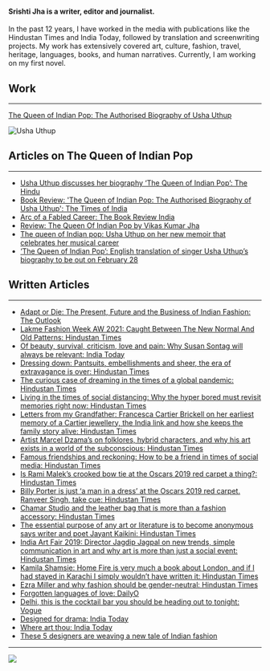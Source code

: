 #### Srishti Jha is a writer, editor and journalist.

In the past 12 years, I have worked in the media with publications like the Hindustan Times and India Today, followed by translation and screenwriting projects. My work has extensively covered art, culture, fashion, travel, heritage, languages, books, and human narratives. Currently, I am working on my first novel.

## Work
---
[The Queen of Indian Pop: The Authorised Biography of Usha Uthup](https://penguin.co.in/book/the-queen-of-indian-pop/#:~:text=Usha%20Uthup%2C%20India%27s%20undisputed%20icon,and%20continues%20to%20do%20so)

![Usha Uthup](https://cloudfront.penguin.co.in/wp-content/uploads/2022/07/9780670095872.jpg)

## Articles on The Queen of Indian Pop
---
- [Usha Uthup discusses her biography ‘The Queen of Indian Pop’: The Hindu](https://www.thehindu.com/life-and-style/usha-uthup-discusses-her-biography-the-queen-of-indian-pop/article65630922.ece)
- [Book Review: 'The Queen of Indian Pop: The Authorised Biography of Usha Uthup': The Times of India](https://m.timesofindia.com/life-style/books/reviews/book-review-the-queen-of-indian-pop-the-authorised-biography-of-usha-uthup/articleshow/90269064.cms?fbclid=IwAR0Y4YzdrvHE9c2d13RYD8D82lS9US_6GTNsBU0JPdeooQZE7c9hEg1-wBU&mibextid=Zxz2cZ)
- [Arc of a Fabled Career: The Book Review India](https://www.thebookreviewindia.org/arc-of-a-fabled-career)
- [Review: The Queen Of Indian Pop by Vikas Kumar Jha](https://www.hindustantimes.com/books/review-the-queen-of-indian-pop-by-vikas-kumar-jha-101651579778597-amp.html?fbclid=IwAR3Rp1dv6r6ztHfpl4a0-AuFRUQog1PIY-gOqTMEn8F5cae91zpM11G98Q0)
- [The queen of Indian pop: Usha Uthup on her new memoir that celebrates her musical career](https://www.khaleejtimes.com/books/the-queen-of-indian-pop-usha-uthup-on-her-new-memoir-that-celebrates-her-musical-career?amp=1)
- [‘The Queen of Indian Pop’: English translation of singer Usha Uthup’s biography to be out on February 28
](https://indianexpress.com/article/books-and-literature/queen-indian-pop-english-translation-singer-usha-uthups-biography-february-28-7769650/lite/?fbclid=IwAR2qwJvs3RkCfyqpjlxm_gB8ub8mv74S28bC_4icXHJYKdl6oSR6PtcID7M)


## Written Articles
---
- [Adapt or Die: The Present, Future and the Business of Indian Fashion: The Outlook](https://www.outlookindia.com/website/story/entertainment-news-adapt-or-die-is-indian-fashion-ready-to-handle-the-pandemic/399904)
- [Lakme Fashion Week AW 2021: Caught Between The New Normal And Old Patterns: Hindustan Times](https://www.hindustantimes.com/sex-and-relationships/living-in-the-times-of-social-distancing-why-the-hyper-bored-must-revisit-memories-right-now/story-iorFyY4JSRS8fNmTHVDkkI.html)
- [Of beauty, survival, criticism, love and pain: Why Susan Sontag will always be relevant: India Today](https://www.indiatoday.in/magazine/supplement/story/20170116-art-fashion-manjunath-kamath-puneet-kaushik-sir-peter-cook-985536-2017-01-06)
- [Dressing down: Pantsuits, embellishments and sheer, the era of extravagance is over: Hindustan Times](https://www.hindustantimes.com/fashion-and-trends/dressing-down-pantsuits-embellishments-and-sheer-the-era-of-extravagance-is-over/story-wo2OXWcS0miaIEAFUCVcsO.html)
- [The curious case of dreaming in the times of a global pandemic: Hindustan Times](https://www.hindustantimes.com/more-lifestyle/the-curious-case-of-dreaming-in-the-times-of-a-global-pandemic/story-ktpvaz2GUuKWJn4aN9vc8H.html)
- [Living in the times of social distancing: Why the hyper bored must revisit memories right now: Hindustan Times](https://www.hindustantimes.com/sex-and-relationships/living-in-the-times-of-social-distancing-why-the-hyper-bored-must-revisit-memories-right-now/story-iorFyY4JSRS8fNmTHVDkkI.html)
- [Letters from my Grandfather: Francesca Cartier Brickell on her earliest memory of a Cartier jewellery, the India link and how she keeps the family story alive: Hindustan Times](https://www.hindustantimes.com/fashion-and-trends/letters-from-my-grandfather-francesca-cartier-brickell-on-her-earliest-memory-of-a-cartier-jewellery-the-india-link-and-how-she-keeps-the-family-story-alive/story-QAio4crOA72n729xc9JYnL.html)
- [Artist Marcel Dzama’s on folklores, hybrid characters, and why his art exists in a world of the subconscious: Hindustan Times](https://www.hindustantimes.com/art-and-culture/artist-marcel-dzama-s-on-folklores-hybrid-characters-and-why-his-art-exists-in-a-world-of-the-subconscious/story-SDqINnd72n87pKZPemaifJ.html)
- [Famous friendships and reckoning: How to be a friend in times of social media: Hindustan Times](https://www.hindustantimes.com/sex-and-relationships/happy-friendship-day-2019-how-to-be-a-friend-in-the-times-of-social-media/story-dwgviAupzLy6TTFQgPKOyK.html)
- [Is Rami Malek’s crooked bow tie at the Oscars 2019 red carpet a thing?: Hindustan Times](https://www.hindustantimes.com/fashion-and-trends/is-rami-malek-s-crooked-bow-tie-at-the-oscars-2019-red-carpet-a-thing/story-AD8TTH1fOsARyTpMmpDFnL.html)
- [Billy Porter is just ‘a man in a dress’ at the Oscars 2019 red carpet. Ranveer Singh, take cue: Hindustan Times](https://www.hindustantimes.com/fashion-and-trends/oscars-2019-fashion-billy-porter-stuns-in-a-gorgeous-tuxedo-gown-on-the-red-carpet/story-UzjBBrEzRTuzNqUbDxHFOI.html)
- [Chamar Studio and the leather bag that is more than a fashion accessory: Hindustan Times](https://www.hindustantimes.com/fashion-and-trends/chamar-studio-and-the-leather-bag-that-is-more-than-a-fashion-accessory/story-iJHzZxw43jX8jFqNJfnIyM.html)
- [The essential purpose of any art or literature is to become anonymous says writer and poet Jayant Kaikini: Hindustan Times](https://www.hindustantimes.com/books/the-essential-purpose-of-any-art-or-literature-is-to-become-anonymous-says-writer-jayant-kaikini/story-JAnYNlNts2y9JlFPmQFfBJ.html)
- [India Art Fair 2019: Director Jagdip Jagpal on new trends, simple communication in art and why art is more than just a social event: Hindustan Times](https://www.hindustantimes.com/art-and-culture/india-art-fair-2019-director-jagdip-jagpal-on-art-and-artists-simple-communication-in-art-and-why-art-is-more-than-a-social-event/story-5CevyjERaGvjJQHzyn2ILP.html)
- [Kamila Shamsie: Home Fire is very much a book about London, and if I had stayed in Karachi I simply wouldn’t have written it: Hindustan Times](https://www.hindustantimes.com/books/kamila-shamsie-home-fire-is-very-much-a-book-about-london-and-if-i-had-stayed-in-karachi-i-simply-wouldn-t-have-written-it/story-2T0qVxqDwMD74oD3W1NKKP.html)
- [Ezra Miller and why fashion should be gender-neutral: Hindustan Times](https://www.hindustantimes.com/fashion-and-trends/ezra-miller-and-why-fashion-should-be-gender-neutral/story-2YQeD4wXG6cyQ2gkmwZqGL.html)
- [Forgotten languages of love: DailyO](https://www.dailyo.in/arts/indian-languages-poetry-kaithi-basha-kayastha-love-relationships-12417)
- [Delhi, this is the cocktail bar you should be heading out to tonight: Vogue](https://www.vogue.in/content/delhi-this-is-the-cocktail-bar-you-should-be-heading-out-to-tonight#s-cust0)
- [Designed for drama: India Today](https://www.indiatoday.in/magazine/supplement/story/20170508-bibhu-mohapatra-fashion-designer-new-york-journey-986295-2017-04-28)
- [Where art thou: India Today](https://www.indiatoday.in/magazine/supplement/story/20170116-art-fashion-manjunath-kamath-puneet-kaushik-sir-peter-cook-985536-2017-01-06)
- [These 5 designers are weaving a new tale of Indian fashion](https://www.indiatoday.in/magazine/supplement/story/20160905-new-stars-of-indian-fashion-rimzim-dadu-mrinalini-gupta-suket-dhir-payal-khandwala-gaurav-jai-gupta-733670-2016-08-26)
---
<img src = "https://i.pinimg.com/originals/41/fe/5d/41fe5dbe30a570621741bb93163dcf7d.gif"/>
